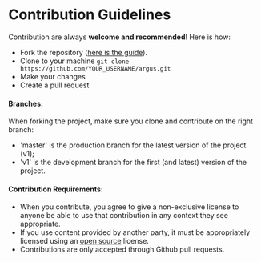 # Contribution Guidelines

Contribution are always **welcome and recommended**! Here is how:

- Fork the repository ([here is the guide](https://help.github.com/articles/fork-a-repo/)).
- Clone to your machine ```git clone https://github.com/YOUR_USERNAME/argus.git```
- Make your changes
- Create a pull request

#### Branches:

When forking the project, make sure you clone and contribute on the right branch:
- 'master' is the production branch for the latest version of the project (v1);
- 'v1' is the development branch for the first (and latest) version of the project.

#### Contribution Requirements:

- When you contribute, you agree to give a non-exclusive license to anyone be able to use that contribution in any context they see appropriate.
- If you use content provided by another party, it must be appropriately licensed using an [open source](http://opensource.org/licenses) license.
- Contributions are only accepted through Github pull requests.

